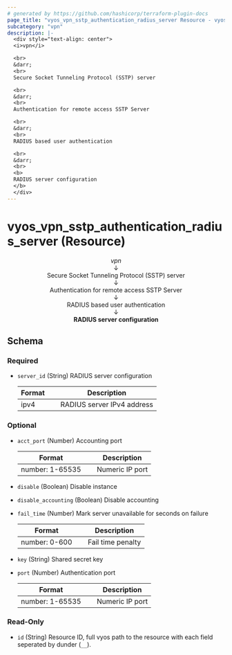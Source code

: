 ```yaml
---
# generated by https://github.com/hashicorp/terraform-plugin-docs
page_title: "vyos_vpn_sstp_authentication_radius_server Resource - vyos"
subcategory: "vpn"
description: |-
  <div style="text-align: center">
  <i>vpn</i>

  <br>
  &darr;
  <br>
  Secure Socket Tunneling Protocol (SSTP) server

  <br>
  &darr;
  <br>
  Authentication for remote access SSTP Server

  <br>
  &darr;
  <br>
  RADIUS based user authentication

  <br>
  &darr;
  <br>
  <b>
  RADIUS server configuration
  </b>
  </div>
---
```


# vyos_vpn_sstp_authentication_radius_server (Resource)

<div style="text-align: center">
<i>vpn</i>

<br>
&darr;
<br>
Secure Socket Tunneling Protocol (SSTP) server

<br>
&darr;
<br>
Authentication for remote access SSTP Server

<br>
&darr;
<br>
RADIUS based user authentication

<br>
&darr;
<br>
<b>
RADIUS server configuration
</b>
</div>



<!-- schema generated by tfplugindocs -->
## Schema

### Required

- `server_id` (String) RADIUS server configuration

    |  Format &emsp; | Description  |
    |----------|---------------|
    |  ipv4  &emsp; |  RADIUS server IPv4 address  |

### Optional

- `acct_port` (Number) Accounting port

    |  Format &emsp; | Description  |
    |----------|---------------|
    |  number: 1-65535  &emsp; |  Numeric IP port  |
- `disable` (Boolean) Disable instance
- `disable_accounting` (Boolean) Disable accounting
- `fail_time` (Number) Mark server unavailable for <n> seconds on failure

    |  Format &emsp; | Description  |
    |----------|---------------|
    |  number: 0-600  &emsp; |  Fail time penalty  |
- `key` (String) Shared secret key
- `port` (Number) Authentication port

    |  Format &emsp; | Description  |
    |----------|---------------|
    |  number: 1-65535  &emsp; |  Numeric IP port  |

### Read-Only

- `id` (String) Resource ID, full vyos path to the resource with each field seperated by dunder (`__`).
